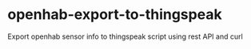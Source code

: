 # openhab-export-to-thingspeak
Export openhab sensor info to thingspeak script using rest API and curl
